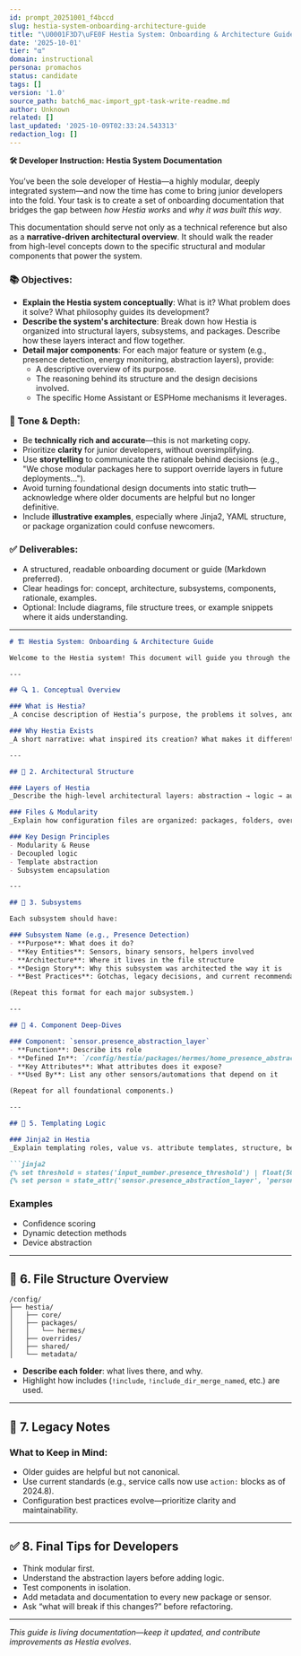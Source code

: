 ```yaml
---
id: prompt_20251001_f4bccd
slug: hestia-system-onboarding-architecture-guide
title: "\U0001F3D7\uFE0F Hestia System: Onboarding & Architecture Guide"
date: '2025-10-01'
tier: "α"
domain: instructional
persona: promachos
status: candidate
tags: []
version: '1.0'
source_path: batch6_mac-import_gpt-task-write-readme.md
author: Unknown
related: []
last_updated: '2025-10-09T02:33:24.543313'
redaction_log: []
---
```


**🛠️ Developer Instruction: Hestia System Documentation**

You’ve been the sole developer of Hestia—a highly modular, deeply integrated system—and now the time has come to bring junior developers into the fold. Your task is to create a set of onboarding documentation that bridges the gap between *how Hestia works* and *why it was built this way*.

This documentation should serve not only as a technical reference but also as a **narrative-driven architectural overview**. It should walk the reader from high-level concepts down to the specific structural and modular components that power the system.

### 📚 Objectives:

- **Explain the Hestia system conceptually**: What is it? What problem does it solve? What philosophy guides its development?
- **Describe the system's architecture**: Break down how Hestia is organized into structural layers, subsystems, and packages. Describe how these layers interact and flow together.
- **Detail major components**: For each major feature or system (e.g., presence detection, energy monitoring, abstraction layers), provide:
  - A descriptive overview of its purpose.
  - The reasoning behind its structure and the design decisions involved.
  - The specific Home Assistant or ESPHome mechanisms it leverages.

### 🧠 Tone & Depth:

- Be **technically rich and accurate**—this is not marketing copy.
- Prioritize **clarity** for junior developers, without oversimplifying.
- Use **storytelling** to communicate the rationale behind decisions (e.g., "We chose modular packages here to support override layers in future deployments…").
- Avoid turning foundational design documents into static truth—acknowledge where older documents are helpful but no longer definitive.
- Include **illustrative examples**, especially where Jinja2, YAML structure, or package organization could confuse newcomers.

### ✅ Deliverables:

- A structured, readable onboarding document or guide (Markdown preferred).
- Clear headings for: concept, architecture, subsystems, components, rationale, examples.
- Optional: Include diagrams, file structure trees, or example snippets where it aids understanding.

------------------------------------------------------------------------------------

```markdown
# 🏗️ Hestia System: Onboarding & Architecture Guide

Welcome to the Hestia system! This document will guide you through the core concepts, architectural structure, major subsystems, and rationale behind Hestia’s design. Whether you're a new contributor or just need a refresher, this is your foundational guide.

---

## 🔍 1. Conceptual Overview

### What is Hestia?
_A concise description of Hestia’s purpose, the problems it solves, and the philosophy driving it._

### Why Hestia Exists
_A short narrative: what inspired its creation? What makes it different from other setups or platforms?_

---

## 🧱 2. Architectural Structure

### Layers of Hestia
_Describe the high-level architectural layers: abstraction → logic → automation → interface._

### Files & Modularity
_Explain how configuration files are organized: packages, folders, override layers, metadata tags._

### Key Design Principles
- Modularity & Reuse
- Decoupled logic
- Template abstraction
- Subsystem encapsulation

---

## 🧩 3. Subsystems

Each subsystem should have:

### Subsystem Name (e.g., Presence Detection)
- **Purpose**: What does it do?
- **Key Entities**: Sensors, binary sensors, helpers involved
- **Architecture**: Where it lives in the file structure
- **Design Story**: Why this subsystem was architected the way it is
- **Best Practices**: Gotchas, legacy decisions, and current recommendations

(Repeat this format for each major subsystem.)

---

## 🧬 4. Component Deep-Dives

### Component: `sensor.presence_abstraction_layer`
- **Function**: Describe its role
- **Defined In**: `/config/hestia/packages/hermes/home_presence_abstraction.yaml`
- **Key Attributes**: What attributes does it expose?
- **Used By**: List any other sensors/automations that depend on it

(Repeat for all foundational components.)

---

## 🧠 5. Templating Logic

### Jinja2 in Hestia
_Explain templating roles, value vs. attribute templates, structure, best practices._

```jinja2
{% set threshold = states('input_number.presence_threshold') | float(50) %}
{% set person = state_attr('sensor.presence_abstraction_layer', 'person_tracker') %}
```

### Examples
- Confidence scoring
- Dynamic detection methods
- Device abstraction

---

## 📂 6. File Structure Overview

```
/config/
├── hestia/
│   ├── core/
│   ├── packages/
│   │   └── hermes/
│   ├── overrides/
│   ├── shared/
│   └── metadata/
```

- **Describe each folder**: what lives there, and why.
- Highlight how includes (`!include`, `!include_dir_merge_named`, etc.) are used.

---

## 📝 7. Legacy Notes

### What to Keep in Mind:
- Older guides are helpful but not canonical.
- Use current standards (e.g., service calls now use `action:` blocks as of 2024.8).
- Configuration best practices evolve—prioritize clarity and maintainability.

---

## ✅ 8. Final Tips for Developers

- Think modular first.
- Understand the abstraction layers before adding logic.
- Test components in isolation.
- Add metadata and documentation to every new package or sensor.
- Ask “what will break if this changes?” before refactoring.

---

_This guide is living documentation—keep it updated, and contribute improvements as Hestia evolves._

```

